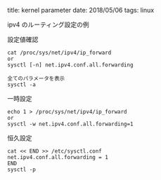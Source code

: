 title: kernel parameter
date: 2018/05/06
tags: linux

ipv4 のルーティング設定の例

設定値確認

	cat /proc/sys/net/ipv4/ip_forward
	or
	sysctl [-n] net.ipv4.conf.all.forwarding
	
	全てのパラメータを表示
	sysctl -a

一時設定

	echo 1 > /proc/sys/net/ipv4/ip_forward
	or
	sysctl -w net.ipv4.conf.all.forwarding=1

恒久設定

	cat << END >> /etc/sysctl.conf
	net.ipv4.conf.all.forwarding = 1
	END
	sysctl -p

